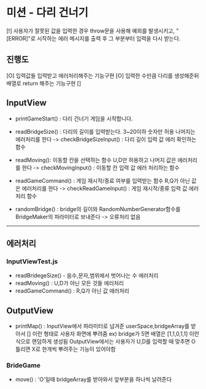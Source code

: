 # 미션 - 다리 건너기
[!] 사용자가 잘못된 값을 입력한 경우 throw문을 사용해 예외를 발생시키고, "[ERROR]"로 시작하는 에러 메시지를 출력 후 그 부분부터 입력을 다시 받는다.

## 진행도
[O] 입력값들 입력받고 에러처리해주는 기능구현
[O] 입력한 수만큼 다리를 생성해준뒤 배열로 return 해주는 기능구현
[] 

## InputView
- printGameStart() : 다리 건너기 게임을 시작합니다.
- readBridgeSize() : 다리의 길이를 입력받는다. 3~20이하 숫자만 허용 나머지는 에러처리를 한다
-> checkBridgeSizeInput() : 다리 길이 입력 값 에러 확인하는 함수

- readMoving(): 이동할 칸을 선택하는 함수 U,D만 허용하고 나머지 값은 에러처리를 한다
-> checkMovingInput() : 이동할 칸 입력 값 에러 처리하는 함수

- readGameCommand() : 게임 재시작/종료 여부를 입력받는 함수 R,Q가 아닌 값은 에러처리를 한다
-> checkReadGameInput() : 게임 재시작/종류 입력 값 에러처리 함수

- randomBridge() : bridge의 길이와 RandomNumberGenerator함수를 BridgeMaker의 파라미터로 보내준다
-> 오류처리 없음

---

## 에러처리

### InputViewTest.js
- readBridegeSize() - 음수,문자,범위에서 벗어나는 수 에러처리
- readMoving() : U,D가 아닌 모든 것들 에러처리
- readGameCommand() : R,Q가 아닌 값 에러처리

## OutputView
- printMap() : InputView에서 파라미터로 넘겨준 userSpace,bridgeArray를 받아서 [] 이런 형태로 사용자 화면에 뿌려줌
ex) bridge가 5면 배열은 [1,1,0,1,1] 이런식으로 랜덤하게 생성됨 OutputView에서는 사용자가 U,D를 입력할 때 맞추면 O 틀리면 X로 한개씩 뿌려주는 기능이 있어야함

### BrideGame
- move() : 'O'일때 bridgeArray를 받아와서 앞부분을 하나씩 날려준다
